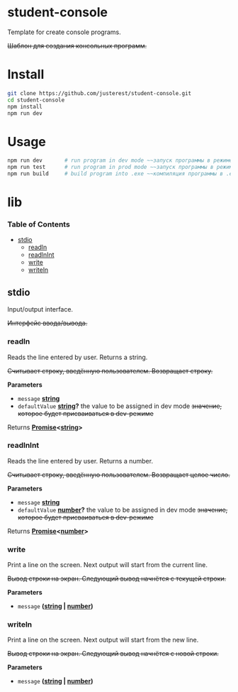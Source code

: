 # student-console

Template for create console programs.

~~Шаблон для создания консольных программ.~~

# Install

```bash
git clone https://github.com/justerest/student-console.git
cd student-console
npm install
npm run dev
```

# Usage

```bash
npm run dev       # run program in dev mode ~~запуск программы в режиме разработки~~
npm run test      # run program in prod mode ~~запуск программы в режиме реального пользования~~
npm run build     # build program into .exe ~~компиляция программы в .exe файл~~
```

# lib

<!-- Generated by documentation.js. Update this documentation by updating the source code. -->

### Table of Contents

-   [stdio](#stdio)
    -   [readln](#readln)
    -   [readlnInt](#readlnint)
    -   [write](#write)
    -   [writeln](#writeln)

## stdio

Input/output interface.

~~Интерфейс ввода/вывода.~~

### readln

Reads the line entered by user. Returns a string.

~~Считывает строку, введённую пользователем. Возвращает строку.~~

**Parameters**

-   `message` **[string](https://developer.mozilla.org/docs/Web/JavaScript/Reference/Global_Objects/String)** 
-   `defaultValue` **[string](https://developer.mozilla.org/docs/Web/JavaScript/Reference/Global_Objects/String)?** the value to be assigned in dev mode ~~значение, которое будет присваиваться в dev-режиме~~

Returns **[Promise](https://developer.mozilla.org/docs/Web/JavaScript/Reference/Global_Objects/Promise)&lt;[string](https://developer.mozilla.org/docs/Web/JavaScript/Reference/Global_Objects/String)>** 

### readlnInt

Reads the line entered by user. Returns a number.

~~Считывает строку, введённую пользователем. Возвращает целое число.~~

**Parameters**

-   `message` **[string](https://developer.mozilla.org/docs/Web/JavaScript/Reference/Global_Objects/String)** 
-   `defaultValue` **[number](https://developer.mozilla.org/docs/Web/JavaScript/Reference/Global_Objects/Number)?** the value to be assigned in dev mode ~~значение, которое будет присваиваться в dev-режиме~~

Returns **[Promise](https://developer.mozilla.org/docs/Web/JavaScript/Reference/Global_Objects/Promise)&lt;[number](https://developer.mozilla.org/docs/Web/JavaScript/Reference/Global_Objects/Number)>** 

### write

Print a line on the screen. Next output will start from the current line.

~~Вывод строки на экран. Следующий вывод начнётся с текущей строки.~~

**Parameters**

-   `message` **([string](https://developer.mozilla.org/docs/Web/JavaScript/Reference/Global_Objects/String) \| [number](https://developer.mozilla.org/docs/Web/JavaScript/Reference/Global_Objects/Number))** 

### writeln

Print a line on the screen. Next output will start from the new line.

~~Вывод строки на экран. Следующий вывод начнётся с новой строки.~~

**Parameters**

-   `message` **([string](https://developer.mozilla.org/docs/Web/JavaScript/Reference/Global_Objects/String) \| [number](https://developer.mozilla.org/docs/Web/JavaScript/Reference/Global_Objects/Number))** 
